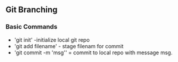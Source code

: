 ## Git Branching

### Basic Commands

* 'git init' -initialize local git repo
* 'git add filename' - stage filenam for commit
* 'git commit -m 'msg'' = commit to local repo with message msg.
